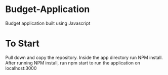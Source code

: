# Budget-Application
Budget application built using Javascript

# To Start
Pull down and copy the repository.
Inside the app directory run NPM install.
After running NPM install, run npm start to run the application on localhost:3000

